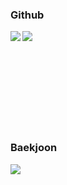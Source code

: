 ### Github

<p align="left">
  <a href="https://github.com/suhwan22">
    <img align="left" src="https://github-readme-stats.vercel.app/api?username=suhwan22&show_icons=true&hide=stars&theme=catppuccin_latte" />
  </a>
  <a href="https://github.com/suhwan22">
    <img align="left" src="https://github-readme-stats.vercel.app/api/top-langs/?username=suhwan22&layout=compact" />
  </a>
  <!-- resource: (https://github.com/anuraghazra/github-readme-stats/blob/master/docs/readme_kr.md) -->
  <br/><br/><br/><br/><br/><br/><br/><br/><br/>
</p>

### Baekjoon
<p align="left">
  <a href="https://solved.ac/profile/tnghkswkd123">
    <img align="left" src="http://mazassumnida.wtf/api/v2/generate_badge?boj=tnghkswkd123" />
  </a>
  <!-- resource: (https://github.com/mazassumnida/mazassumnida) -->
</p>

<!--
### pin
<p align="left">
  <a href="https://github.com/suhwan22/baekjoon">
    <img align="left" src="https://github-readme-stats.vercel.app/api/pin/?username=suhwan22&show_owner=true&repo=baekjoon" />
  </a>
  <!-- resource: (https://github.com/anuraghazra/github-readme-stats/blob/master/docs/readme_kr.md) -->
  <br/><br/><br/><br/><br/><br/><br/>
</p>
